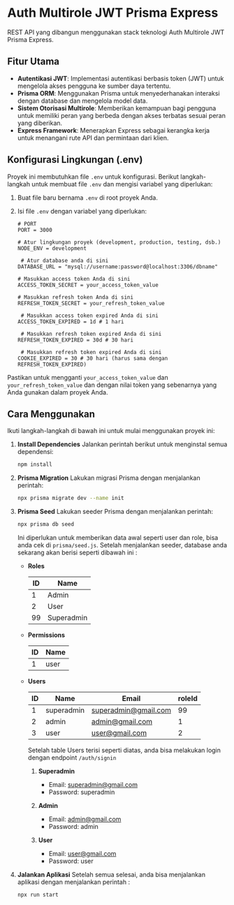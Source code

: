 # Auth Multirole JWT Prisma Express

REST API yang dibangun menggunakan stack teknologi Auth Multirole JWT Prisma Express.

## Fitur Utama

- **Autentikasi JWT**: Implementasi autentikasi berbasis token (JWT) untuk mengelola akses pengguna ke sumber daya tertentu.
- **Prisma ORM**: Menggunakan Prisma untuk menyederhanakan interaksi dengan database dan mengelola model data.
- **Sistem Otorisasi Multirole**: Memberikan kemampuan bagi pengguna untuk memiliki peran yang berbeda dengan akses terbatas sesuai peran yang diberikan.
- **Express Framework**: Menerapkan Express sebagai kerangka kerja untuk menangani rute API dan permintaan dari klien.

## Konfigurasi Lingkungan (.env)

Proyek ini membutuhkan file `.env` untuk konfigurasi. Berikut langkah-langkah untuk membuat file `.env` dan mengisi variabel yang diperlukan:

1. Buat file baru bernama `.env` di root proyek Anda.

2. Isi file `.env` dengan variabel yang diperlukan:

    ```dotenv
    # PORT
    PORT = 3000
    
    # Atur lingkungan proyek (development, production, testing, dsb.)
    NODE_ENV = development

     # Atur database anda di sini
    DATABASE_URL = "mysql://username:password@localhost:3306/dbname"

    # Masukkan access token Anda di sini
    ACCESS_TOKEN_SECRET = your_access_token_value

    # Masukkan refresh token Anda di sini
    REFRESH_TOKEN_SECRET = your_refresh_token_value

     # Masukkan access token expired Anda di sini
    ACCESS_TOKEN_EXPIRED = 1d # 1 hari

     # Masukkan refresh token expired Anda di sini
    REFRESH_TOKEN_EXPIRED = 30d # 30 hari

     # Masukkan refresh token expired Anda di sini
    COOKIE_EXPIRED = 30 # 30 hari (harus sama dengan REFRESH_TOKEN_EXPIRED)
    
    ```

Pastikan untuk mengganti `your_access_token_value` dan `your_refresh_token_value` dan  dengan nilai token yang sebenarnya yang Anda gunakan dalam proyek Anda.


## Cara Menggunakan

Ikuti langkah-langkah di bawah ini untuk mulai menggunakan proyek ini:

1. **Install Dependencies**
    Jalankan perintah berikut untuk menginstal semua dependensi:

    ```bash
    npm install
    ```

2. **Prisma Migration**
    Lakukan migrasi Prisma dengan menjalankan perintah:

    ```bash
    npx prisma migrate dev --name init
    ```

3. **Prisma Seed**
    Lakukan seeder Prisma dengan menjalankan perintah:

    ```bash
    npx prisma db seed
    ```

    Ini diperlukan untuk memberikan data awal seperti user dan role, bisa anda cek di `prisma/seed.js`.
    Setelah menjalankan seeder, database anda sekarang akan berisi seperti dibawah ini :

    - **Roles**
        
        | ID  | Name 
        |-----|-------|
        | 1   | Admin
        | 2   | User
        | 99  | Superadmin

    - **Permissions**
        
        | ID | Name 
        |----|-------|
        | 1  | user

    - **Users**
        
        | ID | Name       | Email                | roleId
        |----|------------|----------------------|--------|
        | 1  | superadmin | superadmin@gmail.com | 99
        | 2  | admin      | admin@gmail.com      | 1
        | 3  | user       | user@gmail.com       | 2
      
      Setelah table Users terisi seperti diatas, anda bisa melakukan login dengan endpoint `/auth/signin`
      1. **Superadmin**
            - Email: superadmin@gmail.com
            - Password: superadmin
         
      2. **Admin**
            - Email: admin@gmail.com
            - Password: admin

      3. **User**
            - Email: user@gmail.com
            - Password: user
   

5. **Jalankan Aplikasi**
    Setelah semua selesai, anda bisa menjalankan aplikasi dengan menjalankan perintah : 

    ```bash
    npx run start
    ```





    